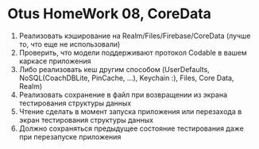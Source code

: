 # Otus HomeWork 08, CoreData
1. Реализовать кэширование на Realm/Files/Firebase/CoreData (лучше то, что еще не использовали)
2. Проверить, что модели поддерживают протокол Codable в вашем каркасе приложения
3. Либо реализовать кеш другим способом (UserDefaults, NoSQL(CoachDBLite, PinCache, ...), Keychain :), Files, Core Data, Realm)
4. Реализовать сохранение в файл при возвращении из экрана тестирования структуры данных
5. Чтение сделать в момент запуска приложения или перезахода в экран тестирования структуры данных
6. Должно сохраняться предыдущее состояние тестирования даже при перезапуске приложения
